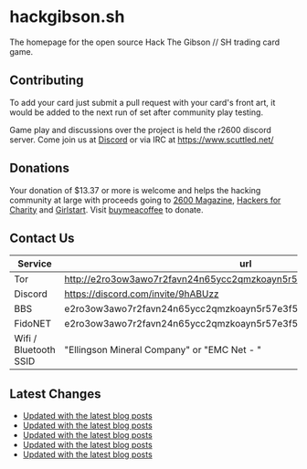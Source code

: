 # hackgibson.sh
The homepage for the open source Hack The Gibson // SH trading card game.


## Contributing

To add your card just submit a pull request with your card's front art, it would be added to the next run of set after community play testing.

Game play and discussions over the project is held the r2600 discord server. Come join us at [Discord](https://discord.com/invite/9hABUzz) or via IRC at https://www.scuttled.net/


## Donations

Your donation of $13.37 or more is welcome and helps the hacking community at large with proceeds going to [2600 Magazine](https://2600.com/), [Hackers for Charity](https://hackersforcharity.org) and [Girlstart](https://girlstart.org).  Visit [buymeacoffee](https://www.buymeacoffee.com/hackgibson.sh) to donate.


## Contact Us

Service | url
-|-
Tor | http://e2ro3ow3awo7r2favn24n65ycc2qmzkoayn5r57e3f56nvjwdcgg32ad.onion
Discord | https://discord.com/invite/9hABUzz
BBS | e2ro3ow3awo7r2favn24n65ycc2qmzkoayn5r57e3f56nvjwdcgg32ad.onion:23
FidoNET | e2ro3ow3awo7r2favn24n65ycc2qmzkoayn5r57e3f56nvjwdcgg32ad.onion:24554
Wifi / Bluetooth SSID | "Ellingson Mineral Company" or "EMC Net - <fidonet address>"

## Latest Changes
<!-- BLOG-POST-LIST:START -->
- [Updated with the latest blog posts](https://github.com/DFW2600/hackgibson.sh/commit/45fc8d5518db0a0f669c642549b352cdf710b18d)
- [Updated with the latest blog posts](https://github.com/DFW2600/hackgibson.sh/commit/727de8489285c48ec74cbd158c43a5de1f007389)
- [Updated with the latest blog posts](https://github.com/DFW2600/hackgibson.sh/commit/7d2b1d0cd312fb9b0e7e9232269161d0e1d2a396)
- [Updated with the latest blog posts](https://github.com/DFW2600/hackgibson.sh/commit/44c96f8d22260a207e0fafe6e10586f64a4b3c55)
- [Updated with the latest blog posts](https://github.com/DFW2600/hackgibson.sh/commit/ee39fea3dddb3545266dec3ba40a7aba41de2e0c)
<!-- BLOG-POST-LIST:END -->
